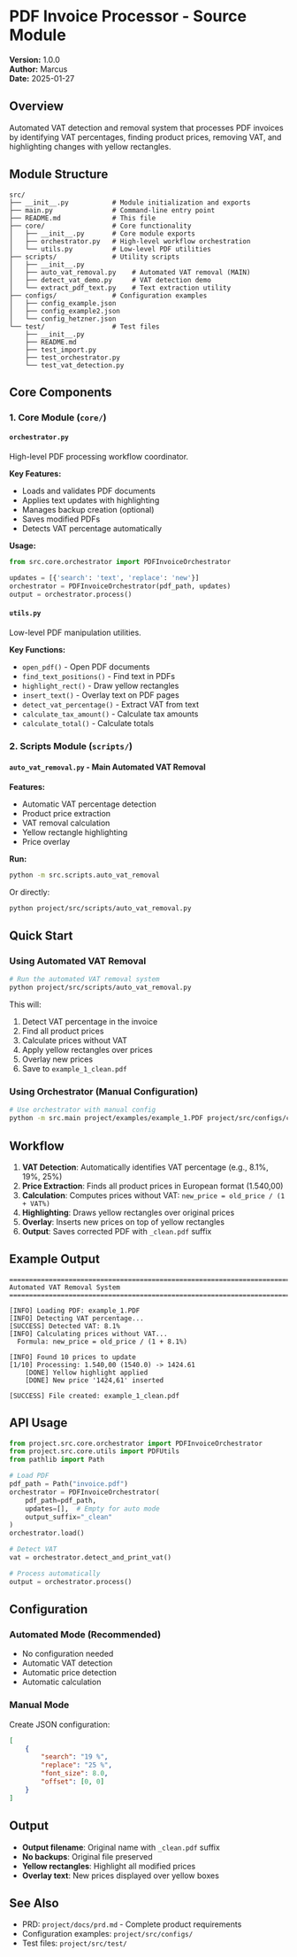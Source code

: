 # PDF Invoice Processor - Source Module

**Version:** 1.0.0  
**Author:** Marcus  
**Date:** 2025-01-27

## Overview

Automated VAT detection and removal system that processes PDF invoices by identifying VAT percentages, finding product prices, removing VAT, and highlighting changes with yellow rectangles.

## Module Structure

```
src/
├── __init__.py           # Module initialization and exports
├── main.py               # Command-line entry point
├── README.md             # This file
├── core/                 # Core functionality
│   ├── __init__.py       # Core module exports
│   ├── orchestrator.py   # High-level workflow orchestration
│   └── utils.py          # Low-level PDF utilities
├── scripts/              # Utility scripts
│   ├── __init__.py
│   ├── auto_vat_removal.py    # Automated VAT removal (MAIN)
│   ├── detect_vat_demo.py     # VAT detection demo
│   └── extract_pdf_text.py    # Text extraction utility
├── configs/              # Configuration examples
│   ├── config_example.json
│   ├── config_example2.json
│   └── config_hetzner.json
└── test/                 # Test files
    ├── __init__.py
    ├── README.md
    ├── test_import.py
    ├── test_orchestrator.py
    └── test_vat_detection.py
```

## Core Components

### 1. Core Module (`core/`)

#### `orchestrator.py`
High-level PDF processing workflow coordinator.

**Key Features:**
- Loads and validates PDF documents
- Applies text updates with highlighting
- Manages backup creation (optional)
- Saves modified PDFs
- Detects VAT percentage automatically

**Usage:**
```python
from src.core.orchestrator import PDFInvoiceOrchestrator

updates = [{'search': 'text', 'replace': 'new'}]
orchestrator = PDFInvoiceOrchestrator(pdf_path, updates)
output = orchestrator.process()
```

#### `utils.py`
Low-level PDF manipulation utilities.

**Key Functions:**
- `open_pdf()` - Open PDF documents
- `find_text_positions()` - Find text in PDFs
- `highlight_rect()` - Draw yellow rectangles
- `insert_text()` - Overlay text on PDF pages
- `detect_vat_percentage()` - Extract VAT from text
- `calculate_tax_amount()` - Calculate tax amounts
- `calculate_total()` - Calculate totals

### 2. Scripts Module (`scripts/`)

#### `auto_vat_removal.py` - Main Automated VAT Removal
**Features:**
- Automatic VAT percentage detection
- Product price extraction
- VAT removal calculation
- Yellow rectangle highlighting
- Price overlay

**Run:**
```bash
python -m src.scripts.auto_vat_removal
```

Or directly:
```bash
python project/src/scripts/auto_vat_removal.py
```

## Quick Start

### Using Automated VAT Removal

```bash
# Run the automated VAT removal system
python project/src/scripts/auto_vat_removal.py
```

This will:
1. Detect VAT percentage in the invoice
2. Find all product prices
3. Calculate prices without VAT
4. Apply yellow rectangles over prices
5. Overlay new prices
6. Save to `example_1_clean.pdf`

### Using Orchestrator (Manual Configuration)

```bash
# Use orchestrator with manual config
python -m src.main project/examples/example_1.PDF project/src/configs/config_hetzner.json
```

## Workflow

1. **VAT Detection**: Automatically identifies VAT percentage (e.g., 8.1%, 19%, 25%)
2. **Price Extraction**: Finds all product prices in European format (1.540,00)
3. **Calculation**: Computes prices without VAT: `new_price = old_price / (1 + VAT%)`
4. **Highlighting**: Draws yellow rectangles over original prices
5. **Overlay**: Inserts new prices on top of yellow rectangles
6. **Output**: Saves corrected PDF with `_clean.pdf` suffix

## Example Output

```
================================================================================
Automated VAT Removal System
================================================================================

[INFO] Loading PDF: example_1.PDF
[INFO] Detecting VAT percentage...
[SUCCESS] Detected VAT: 8.1%
[INFO] Calculating prices without VAT...
  Formula: new_price = old_price / (1 + 8.1%)

[INFO] Found 10 prices to update
[1/10] Processing: 1.540,00 (1540.0) -> 1424.61
    [DONE] Yellow highlight applied
    [DONE] New price '1424,61' inserted

[SUCCESS] File created: example_1_clean.pdf
```

## API Usage

```python
from project.src.core.orchestrator import PDFInvoiceOrchestrator
from project.src.core.utils import PDFUtils
from pathlib import Path

# Load PDF
pdf_path = Path("invoice.pdf")
orchestrator = PDFInvoiceOrchestrator(
    pdf_path=pdf_path,
    updates=[],  # Empty for auto mode
    output_suffix="_clean"
)
orchestrator.load()

# Detect VAT
vat = orchestrator.detect_and_print_vat()

# Process automatically
output = orchestrator.process()
```

## Configuration

### Automated Mode (Recommended)
- No configuration needed
- Automatic VAT detection
- Automatic price detection
- Automatic calculation

### Manual Mode
Create JSON configuration:
```json
[
    {
        "search": "19 %",
        "replace": "25 %",
        "font_size": 8.0,
        "offset": [0, 0]
    }
]
```

## Output

- **Output filename**: Original name with `_clean.pdf` suffix
- **No backups**: Original file preserved
- **Yellow rectangles**: Highlight all modified prices
- **Overlay text**: New prices displayed over yellow boxes

## See Also

- PRD: `project/docs/prd.md` - Complete product requirements
- Configuration examples: `project/src/configs/`
- Test files: `project/src/test/`
